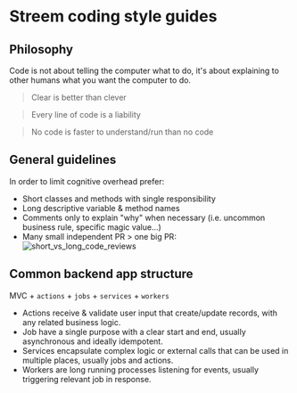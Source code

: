 # Streem coding style guides

## Philosophy

Code is not about telling the computer what to do, it's about explaining to other humans what you want the computer to do.

> Clear is better than clever

> Every line of code is a liability

> No code is faster to understand/run than no code

## General guidelines

In order to limit cognitive overhead prefer:
- Short classes and methods with single responsibility
- Long descriptive variable & method names
- Comments only to explain "why" when necessary (i.e. uncommon business rule, specific magic value...)
- Many small independent PR > one big PR:
![short_vs_long_code_reviews](https://raw.githubusercontent.com/streemau/styleguides/master/code_reviews.png)

## Common backend app structure

MVC + `actions` + `jobs` + `services` + `workers`

- Actions receive & validate user input that create/update records, with any related business logic.
- Job have a single purpose with a clear start and end, usually asynchronous and ideally idempotent. 
- Services encapsulate complex logic or external calls that can be used in multiple places, usually jobs and actions.
- Workers are long running processes listening for events, usually triggering relevant job in response.
